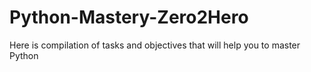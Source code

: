 # Python-Mastery-Zero2Hero
Here is compilation of tasks and objectives that will help you to master Python
